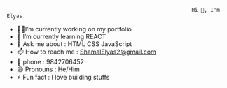                                                                Hi 👋, I'm Elyas







- 👨‍💻I’m currently working on my portfolio
- 🌱 I’m currently learning REACT
- 💬 Ask me about : HTML CSS JavaScript
- 📫 How to reach me : ShamalElyas2@gmail.com 
- 📱 phone : 9842706452   
- 😄 Pronouns : He/Him
- ⚡ Fun fact : I love building stuffs 



